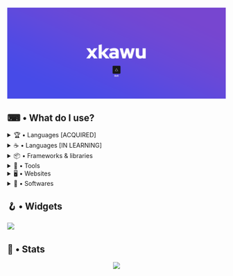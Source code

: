 <a href="https://github.com/xkawu"><img src="https://raw.githubusercontent.com/xkawu/xkawu/main/src/images/banner.png"></a>

<!--- idk wat to type her  -->

## ⌨ • What do I use?
<details>
	<summary>🏆 • Languages [ACQUIRED]</summary>
	<a title="Javascript" href="https://devdocs.io/javascript/"><img width="30" src="https://raw.githubusercontent.com/Kawuuu/kawuuu/main/src/images/Javascript.png"></a>
</details>
	
<details>
	<summary>☕ • Languages [IN LEARNING]</summary>
	<a title="Typescript" href="https://www.typescriptlang.org/"><img width="30" src="https://github.com/xkawu/xkawu/blob/main/src/images/Typescript.png"></a>
	<a title="Rust" href="https://www.rust-lang.org/"><img width="30" src="https://raw.githubusercontent.com/LeVraiKawu/LeVraiKawu/main/src/images/Rust.png"></a>
</details>

<details>
	<summary>📦 • Frameworks & libraries</summary>
	<a title="React" href="https://reactjs.org/"><img width="30" src="https://raw.githubusercontent.com/xkawu/xkawu/main/src/images/React.png"></a>
	<a title="MongoDB" href="https://www.mongodb.com/"><img width="30" src="https://raw.githubusercontent.com/xkawu/xkawu/main/src/images/MongoDB.png"></a>
	<a title="DateFNS" href="https://date-fns.org/"><img width="30" src="https://raw.githubusercontent.com/xkawu/xkawu/main/src/images/DateFNS.png"></a>
	<a title="Discord.JS" href="https://discord.js.org/"><img width="30" src="https://raw.githubusercontent.com/xkawu/xkawu/main/src/images/DiscordJS.png"></a>
	<a title="Chart.JS" href="https://www.chartjs.org/"><img width="30" src="https://raw.githubusercontent.com/xkawu/xkawu/main/src/images/ChartJS.png"></a>
	<a title="Socket.io" href="https://socket.io/"><img width="30" src="https://raw.githubusercontent.com/xkawu/xkawu/main/src/images/Socket.io.png"></a>
</details>
	
<details>
	<summary>🧰 • Tools</summary>
	<a title="NodeJS" href="https://nodejs.org/"><img width="30" src="https://raw.githubusercontent.com/xkawu/xkawu/main/src/images/NodeJS.png"></a>
	<a title="npm" href="https://www.npmjs.com/"><img width="30" src="https://raw.githubusercontent.com/xkawu/xkawu/main/src/images/npm.png"></a>
	<a title="pnpm" href="https://pnpm.io/"><img width="30" src="https://raw.githubusercontent.com/xkawu/xkawu/main/src/images/pnpm.png"></a>
</details>

<details>
	<summary>🖥 • Websites</summary>
	<a title="Doc Website" href="https://devdocs.io"><img width="30" src="https://www.google.com/s2/favicons?domain=devdocs.io&sz=128"/></a>
	<a title="Dev Forum" href="https://dev.to"><img width="30" src="https://www.google.com/s2/favicons?domain=dev.to&sz=128"/></a>
	<a title="Emoji key for Contribution Types" href="https://allcontributors.org/docs/en/emoji-key"><img width="30" src="https://www.google.com/s2/favicons?domain=allcontributors.org&sz=128"/></a>
</details>

<details>
	<summary>💾 • Softwares</summary>
	<a title="Visual Studio Code" href="https://code.visualstudio.com/"><img width="30" src="https://raw.githubusercontent.com/xkawu/xkawu/main/src/images/Visual%20Studio%20Code.png"></a>
	<a title="Vmware" href="https://www.vmware.com/"><img width="30" src="https://raw.githubusercontent.com/xkawu/xkawu/main/src/images/Vmware.png"></a>
	<a title="WinSCP" href="https://winscp.net/"><img width="30" src="https://raw.githubusercontent.com/xkawu/xkawu/main/src/images/WinSCP.png"></a>
</details>

## 🪝 • Widgets
<a href="https://github.com/xkawu"><img src="https://lanyard.cnrad.dev/api/445718215138607114"></a>

## 🎈 • Stats
<div align="center">
	<a href="https://github.com/xkawu"><img src="https://profile-counter.glitch.me/levraiKawu/count.svg"></a>
</div>
